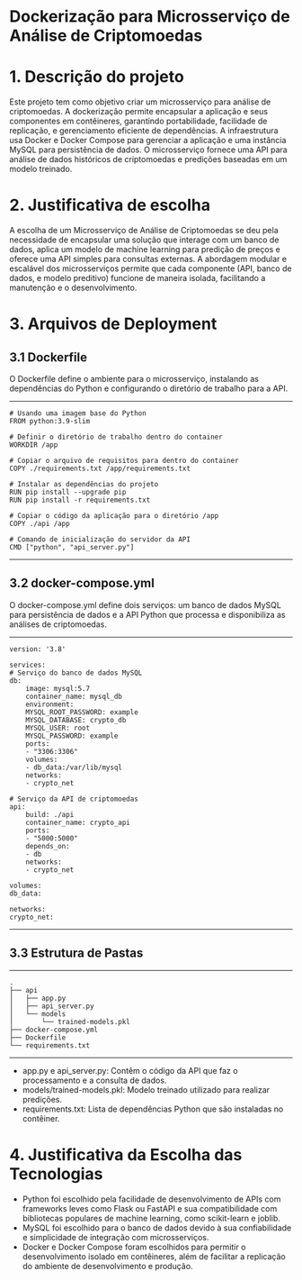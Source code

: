 # Dockerização para Microsserviço de Análise de Criptomoedas

# 1. Descrição do projeto

Este projeto tem como objetivo criar um microsserviço para análise de criptomoedas. A dockerização permite encapsular a aplicação e seus componentes em contêineres, garantindo portabilidade, facilidade de replicação, e gerenciamento eficiente de dependências. A infraestrutura usa Docker e Docker Compose para gerenciar a aplicação e uma instância MySQL para persistência de dados. O microsserviço fornece uma API para análise de dados históricos de criptomoedas e predições baseadas em um modelo treinado.

# 2. Justificativa de escolha

A escolha de um Microsserviço de Análise de Criptomoedas se deu pela necessidade de encapsular uma solução que interage com um banco de dados, aplica um modelo de machine learning para predição de preços e oferece uma API simples para consultas externas. A abordagem modular e escalável dos microsserviços permite que cada componente (API, banco de dados, e modelo preditivo) funcione de maneira isolada, facilitando a manutenção e o desenvolvimento.

# 3. Arquivos de Deployment

## 3.1 Dockerfile

O Dockerfile define o ambiente para o microsserviço, instalando as dependências do Python e configurando o diretório de trabalho para a API.

-----------

    # Usando uma imagem base do Python
    FROM python:3.9-slim

    # Definir o diretório de trabalho dentro do container
    WORKDIR /app

    # Copiar o arquivo de requisitos para dentro do container
    COPY ./requirements.txt /app/requirements.txt

    # Instalar as dependências do projeto
    RUN pip install --upgrade pip
    RUN pip install -r requirements.txt

    # Copiar o código da aplicação para o diretório /app
    COPY ./api /app

    # Comando de inicialização do servidor da API
    CMD ["python", "api_server.py"]

------------------

## 3.2 docker-compose.yml

O docker-compose.yml define dois serviços: um banco de dados MySQL para persistência de dados e a API Python que processa e disponibiliza as análises de criptomoedas.

------------------------

    version: '3.8'

    services:
    # Serviço do banco de dados MySQL
    db:
        image: mysql:5.7
        container_name: mysql_db
        environment:
        MYSQL_ROOT_PASSWORD: example
        MYSQL_DATABASE: crypto_db
        MYSQL_USER: root
        MYSQL_PASSWORD: example
        ports:
        - "3306:3306"
        volumes:
        - db_data:/var/lib/mysql
        networks:
        - crypto_net

    # Serviço da API de criptomoedas
    api:
        build: ./api
        container_name: crypto_api
        ports:
        - "5000:5000"
        depends_on:
        - db
        networks:
        - crypto_net

    volumes:
    db_data:

    networks:
    crypto_net:

---------------------------

## 3.3 Estrutura de Pastas

-----------------------

    .
    ├── api
    │   ├── app.py
    │   ├── api_server.py
    │   └── models
    │       └── trained-models.pkl
    ├── docker-compose.yml
    ├── Dockerfile
    └── requirements.txt

-------------------------

- app.py e api_server.py: Contêm o código da API que faz o processamento e a consulta de dados.
- models/trained-models.pkl: Modelo treinado utilizado para realizar predições.
- requirements.txt: Lista de dependências Python que são instaladas no contêiner.

# 4. Justificativa da Escolha das Tecnologias

- Python foi escolhido pela facilidade de desenvolvimento de APIs com frameworks leves como Flask ou FastAPI e sua compatibilidade com bibliotecas populares de machine learning, como scikit-learn e joblib.
- MySQL foi escolhido para o banco de dados devido à sua confiabilidade e simplicidade de integração com microsserviços.
- Docker e Docker Compose foram escolhidos para permitir o desenvolvimento isolado em contêineres, além de facilitar a replicação do ambiente de desenvolvimento e produção.